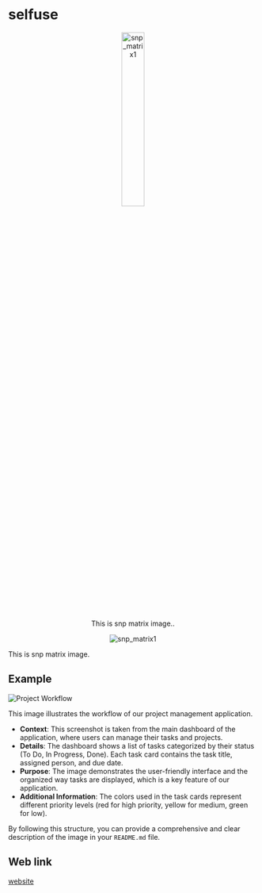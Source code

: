 # selfuse

<div align="center">
  <img src="https://github.com/Muddemma/selfuse/assets/142823781/7928416f-16e8-46ae-aa1a-19654c4d9220" alt="snp_matrix1" style="width:30%;"/>
  <p>This is snp matrix image..</p>
</div>

<p align="center">
  <img src="https://github.com/Muddemma/selfuse/assets/142823781/7928416f-16e8-46ae-aa1a-19654c4d9220" alt="snp_matrix1">
</p>



This is snp matrix image.

## Example

![Project Workflow](https://github.com/Muddemma/selfuse/assets/142823781/7928416f-16e8-46ae-aa1a-19654c4d9220)

This image illustrates the workflow of our project management application. 

- **Context**: This screenshot is taken from the main dashboard of the application, where users can manage their tasks and projects.
- **Details**: The dashboard shows a list of tasks categorized by their status (To Do, In Progress, Done). Each task card contains the task title, assigned person, and due date.
- **Purpose**: The image demonstrates the user-friendly interface and the organized way tasks are displayed, which is a key feature of our application.
- **Additional Information**: The colors used in the task cards represent different priority levels (red for high priority, yellow for medium, green for low).

By following this structure, you can provide a comprehensive and clear description of the image in your `README.md` file.


## Web link

[website](https://chatgpt.com/c/b0b6babf-596d-42d2-b155-954b74f26742)
